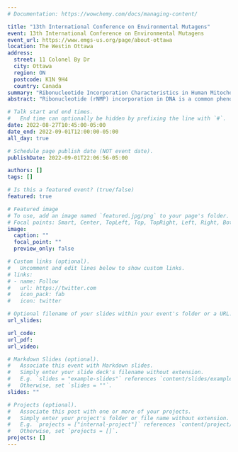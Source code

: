 ```yaml
---
# Documentation: https://wowchemy.com/docs/managing-content/

title: "13th International Conference on Environmental Mutagens"
event: 13th International Conference on Environmental Mutagens
event_url: https://www.emgs-us.org/page/about-ottawa
location: The Westin Ottawa
address:
  street: 11 Colonel By Dr
  city: Ottawa
  region: ON
  postcode: K1N 9H4
  country: Canada
summary: "Ribonucleotide Incorporation Characteristics in Human Mitochondrial DNA and Relationship to Gene Size"
abstract: "Ribonucleotide (rNMP) incorporation in DNA is a common phenomenon in nature resulting in DNA structural change, genome instability, and alteration of protein-DNA interaction. Previous studies revealing  abundant rNMP incorporation in human mitochondrial DNA (mtDNA) have been limited to HeLa and fibroblast cells. However, characteristics and hotspots of rNMP incorporation remain to be discovered. Here, we utilized the ribose-seq technique to capture the incorporated rNMPs in mtDNA of 32 samples within 10 different human cell types. We identified a consistent rNMP-incorporation preference on the light strand in most cell types except the liver tissue cells. The compositions of incorporated rNMPs vary among the different cell types and is not necessarly related to the rNMP concentration, indicating that the rNMPs are not randomly incorporated into DNA. Moreover, by studying the genomic context of rNMP incorporation sites, we found that the upstream dNMPs have a strong impact on rNMP incorporation. Incorporation of rAMP after dTMP, and rCMP after dCMP are preferred in all cell types. We identified other preferred patterns in one or more cell types as well, which may be related to the cell functions. We unveiled that the non-template strand of coding sequences has a significantly higher rNMP incorporation rate, which suggests a potential relationship between rNMP incorporation and gene expression in human mitochondria. We also located hotspots sites and hotspot regions common to all the cell types, including two consistent peaks in the mtDNA replication control region, suggesting the potential relation to the mtDNA replication process."

# Talk start and end times.
#   End time can optionally be hidden by prefixing the line with `#`.
date: 2022-08-27T10:45:00-05:00
date_end: 2022-09-01T12:00:00-05:00
all_day: true

# Schedule page publish date (NOT event date).
publishDate: 2022-09-01T22:06:56-05:00

authors: []
tags: []

# Is this a featured event? (true/false)
featured: true

# Featured image
# To use, add an image named `featured.jpg/png` to your page's folder. 
# Focal points: Smart, Center, TopLeft, Top, TopRight, Left, Right, BottomLeft, Bottom, BottomRight.
image:
  caption: ""
  focal_point: ""
  preview_only: false

# Custom links (optional).
#   Uncomment and edit lines below to show custom links.
# links:
# - name: Follow
#   url: https://twitter.com
#   icon_pack: fab
#   icon: twitter

# Optional filename of your slides within your event's folder or a URL.
url_slides:

url_code:
url_pdf:
url_video:

# Markdown Slides (optional).
#   Associate this event with Markdown slides.
#   Simply enter your slide deck's filename without extension.
#   E.g. `slides = "example-slides"` references `content/slides/example-slides.md`.
#   Otherwise, set `slides = ""`.
slides: ""

# Projects (optional).
#   Associate this post with one or more of your projects.
#   Simply enter your project's folder or file name without extension.
#   E.g. `projects = ["internal-project"]` references `content/project/deep-learning/index.md`.
#   Otherwise, set `projects = []`.
projects: []
---
```

